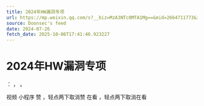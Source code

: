 ```yaml
---
title: 2024年HW漏洞专项
url: https://mp.weixin.qq.com/s?__biz=MzA3NTc0MTA1Mg==&mid=2664711773&idx=1&sn=fd8eb9f9fc2f342de3b591f819d5c604
source: Doonsec's feed
date: 2024-07-26
fetch_date: 2025-10-06T17:41:46.923227
---
```


# 2024年HW漏洞专项

：
，
。

视频
小程序
赞
，轻点两下取消赞
在看
，轻点两下取消在看